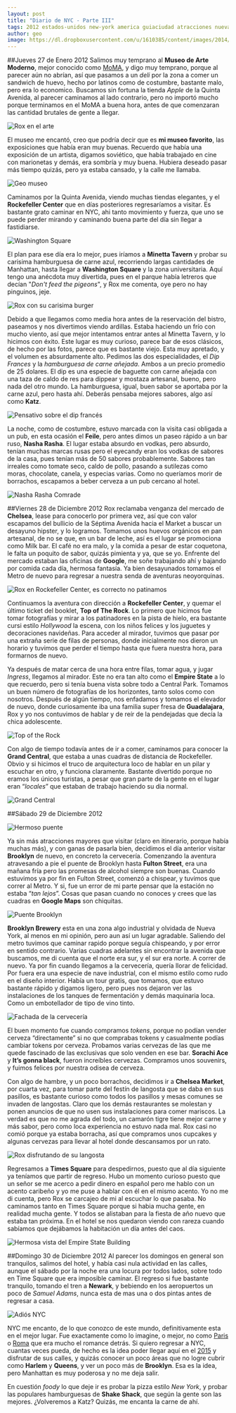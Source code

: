 ```yaml
---
layout: post
title: "Diario de NYC - Parte III"
tags: 2012 estados-unidos new-york america guiaciudad atracciones nueva-york
author: geo
image: https://dl.dropboxusercontent.com/u/1610385/content/images/2014/12/2012-12-28-12-31-25.jpg
---
```

##Jueves 27 de Enero 2012
Salimos muy temprano al **Museo de Arte Moderno**, mejor conocido como [MoMA](/moma-museo-de-arte-moderno/), y digo muy temprano, porque al parecer aún no abrían, así que pasamos a un *deli* por la zona a comer un sandwich de huevo, hecho por latinos como de costumbre, bastante malo, pero era lo economico. Buscamos sin fortuna la tienda *Apple* de la Quinta Avenida, al parecer caminamos al lado contrario, pero no importó mucho porque terminamos en el MoMA a buena hora, antes de que comenzaran las cantidad brutales de gente a llegar.

![Rox en el arte](https://dl.dropboxusercontent.com/u/1610385/content/images/2014/12/2012-12-27-11-09-51.jpg)

El museo me encantó, creo que podría decir que es **mi museo favorito**, las exposiciones que había eran muy buenas. Recuerdo que había una exposición de un artista, digamos soviético, que había trabajado en cine con marionetas y demás, era sombría y muy buena. Hubiera deseado pasar más tiempo quizás, pero ya estaba cansado, y la calle me llamaba.

![Geo museo](https://dl.dropboxusercontent.com/u/1610385/content/images/2014/12/DSC09499.JPG)

Caminamos por la Quinta Avenida, viendo muchas tiendas elegantes, y el **Rockefeller Center** que en días posteriores regresaríamos a visitar. Es bastante grato caminar en NYC, ahi tanto movimiento y fuerza, que uno se puede perder mirando y caminando buena parte del día sin llegar a fastidiarse.

![Washington Square](https://dl.dropboxusercontent.com/u/1610385/content/images/2014/12/2012-12-27-13-43-45.jpg)

El plan para ese día era lo mejor, pues iríamos a **Minetta Tavern** y probar su carisima hamburguesa de carne azul, recorriendo largas cantidades de Manhattan, hasta llegar a **Washington Square** y la zona universitaria. Aquí tengo una anécdota muy divertida, pues en el parque había letreros que decían "*Don't feed the pigeons*", y Rox me comenta, oye pero no hay pinguinos, jeje. 

![Rox con su carisima burger](https://dl.dropboxusercontent.com/u/1610385/content/images/2014/12/2012-12-27-14-58-56.jpg)

Debido a que llegamos como media hora antes de la reservación del bistro, paseamos y nos divertimos viendo ardillas. Estaba haciendo un frío con mucho viento, así que mejor intentamos entrar antes al Minetta Tavern, y lo hicimos con éxito. Este lugar es muy curioso, parece bar de esos clásicos, de hecho por las fotos, parece que es bastante viejo. Esta muy apretado, y el volumen  es absurdamente alto. Pedimos las dos especialidades, el *Dip Frances* y la *hamburguesa de carne añejada*. Ambos a un precio promedio de 25 dolares. El dip es una especie de baguette con carne añejada con una taza de caldo de res para dippear y mostaza artesanal, bueno, pero nada del otro mundo. La hamburguesa, igual, buen sabor se aportaba por la carne azul, pero hasta ahí. Deberás pensaba mejores sabores, algo así como **Katz**.

![Pensativo sobre el dip francés](https://dl.dropboxusercontent.com/u/1610385/content/images/2014/12/2012-12-27-14-36-54.jpg)

La noche, como de costumbre, estuvo marcada con la visita casi obligada a un pub, en esta ocasión el **Feile**, pero antes dimos un paseo rápido a un bar ruso, **Nasha Rasha**. El lugar estaba absurdo en vodkas, pero absurdo, tenían muchas marcas rusas pero el eyecandy eran los vodkas de sabores de la casa, pues tenían más de 50 sabores probablemente. Sabores tan irreales como tomate seco, caldo de pollo, pasando a sutilezas como moras, chocolate, canela, y especias varias. Como no queríamos morir de borrachos, escapamos a beber cerveza a un pub cercano al hotel.

![Nasha Rasha Comrade](https://dl.dropboxusercontent.com/u/1610385/content/images/2014/12/2012-12-27-17-55-32.jpg)

##Viernes 28 de Diciembre 2012
Rox reclamaba venganza del mercado de **Chelsea**, lease para conocerlo por primera vez, así que con valor escapamos del bullicio de la Séptima Avenida hacia el Market a buscar un desayuno hipster, y lo logramos. Tomamos unos huevos orgánicos en pan artesanal, de no se que, en un bar de leche, así es el lugar se promociona como Milk bar. El café no era malo, y la comida a pesar de estar coquetona, le falta un poquito de sabor, quizás pimienta y ya, que se yo. Enfrente del mercado estaban las oficinas de **Google**, me soñe trabajando ahí y bajando por comida cada día, hermosa fantasía. Ya bien desayunados tomamos el Metro de nuevo para regresar a nuestra senda de aventuras neoyorquinas.

![Rox en Rockefeller Center, es correcto no patinamos](https://dl.dropboxusercontent.com/u/1610385/content/images/2014/12/DSC09559.JPG)

Continuamos la aventura con dirección a **Rockefeller Center**, y quemar el último ticket del booklet, **Top of The Rock**. Lo primero que hicimos fue tomar fotografías y mirar a los patinadores en la pista de hielo, era bastante cursi estilo *Hollywood* la escena, con los niños felices y los juguetes y decoraciones navideñas. Para acceder al mirador, tuvimos que pasar por una extraña serie de filas de personas, donde inicialmente nos dieron un horario y tuvimos que perder el tiempo hasta que fuera nuestra hora, para formarnos de nuevo. 

Ya después de matar cerca de una hora entre filas, tomar agua, y jugar *Ingress*, llegamos al mirador. Este no era tan alto como el **Empire State** a lo que recuerdo, pero si tenía buena vista sobre todo a Central Park. Tomamos un buen número de fotografías de los horizontes, tanto solos como con nosotros. Después de algún tiempo, nos enfadamos y tomamos el elevador de nuevo, donde curiosamente iba una familia super fresa de **Guadalajara**, Rox y yo nos contuvimos de hablar y de reír de la pendejadas que decía la chica adolescente.

![Top of the Rock](https://dl.dropboxusercontent.com/u/1610385/content/images/2014/12/2012-12-28-12-31-25.jpg)

Con algo de tiempo todavía antes de ir a comer, caminamos para conocer la **Grand Central**, que estaba a unas cuadras de distancia de Rockefeller. Obvio y si hicimos el truco de arquitectura loco de hablar en un pilar y escuchar en otro, y funciona claramente. Bastante divertido porque no eramos los únicos turistas, a pesar que gran parte de la gente en el lugar eran “*locales*” que estaban de trabajo haciendo su dia normal.

![Grand Central](https://dl.dropboxusercontent.com/u/1610385/content/images/2014/12/DSC09630.JPG)

##Sábado 29 de Diciembre 2012

![Hermoso puente](https://dl.dropboxusercontent.com/u/1610385/content/images/2014/12/2012-12-29-10-29-13.jpg)

Ya sin más atracciones mayores que visitar (claro en itinerario, porque había muchas más), y con ganas de pasarla bien, decidimos el día anterior visitar **Brooklyn** de nuevo, en concreto la cervecería. Comenzando la aventura atravesando a pie el puente de Brooklyn hasta **Fulton Street**, era una mañana fría pero las promesas de alcohol siempre son buenas. Cuando estuvimos ya por fin en Fulton Street, comenzó a chispear, y tuvimos que correr al Metro. Y si, fue un error de mi parte pensar que la estación no estaba “*tan lejos*”. Cosas que pasan cuando no conoces y crees que las cuadras en **Google Maps** son chiquitas.

![Puente Brooklyn](https://dl.dropboxusercontent.com/u/1610385/content/images/2014/12/2012-12-29-10-15-44.jpg)

**Brooklyn Brewery** esta en una zona algo industrial y olvidada de Nueva York, al menos en mi opinión, pero aun así un lugar agradable. Saliendo del metro tuvimos que caminar rapido porque seguía chispeando, y por error en sentido contrario. Varias cuadras adelantes sin encontrar la avenida que buscamos, me di cuenta que el norte era sur, y el sur era norte. A correr de nuevo. Ya por fin cuando llegamos a la cervecería, quería llorar de felicidad. Por fuera era una especie de nave industrial, con el mismo estilo como rudo en el diseño interior. Había un tour gratis, que tomamos, que estuvo bastante rápido y digamos ligero, pero pues nos dejaron ver las instalaciones de los tanques de fermentación y demás maquinaria loca. Como un embotellador de tipo de vino tinto.

![Fachada de la cervecería](https://dl.dropboxusercontent.com/u/1610385/content/images/2014/12/DSC09681.JPG)

El buen momento fue cuando compramos *tokens*, porque no podían vender cerveza “directamente” si no que comprabas tokens y casualmente podías cambiar tokens por cerveza. Probamos varias cervezas de las que me quede fascinado de las exclusivas que solo venden en ese bar. **Sorachi Ace** y **It’s gonna black**, fueron increíbles cervezas. Compramos unos souvenirs, y fuimos felices por nuestra odisea de cerveza.

Con algo de hambre, y un poco borrachos, decidimos ir a **Chelsea Market**, por cuarta vez, para tomar parte del festín de langosta que se daba en sus pasillos, es bastante curioso como todos los pasillos y mesas comunes se invaden de langostas. Claro que los demás restaurantes se molestan y ponen anuncios de que no usen sus instalaciones para comer mariscos. La verdad es que no me agrada del todo, un camarón tigre tiene mejor carne y más sabor, pero como loca experiencia no estuvo nada mal. Rox casi no comió porque ya estaba borracha, así que compramos unos cupcakes y algunas cervezas para llevar al hotel donde descansamos por un rato.

![Rox disfrutando de su langosta](https://dl.dropboxusercontent.com/u/1610385/content/images/2014/12/2012-12-29-14-51-45.jpg)

Regresamos a **Times Square** para despedirnos, puesto que al día siguiente ya teníamos que partir de regreso. Hubo un momento curioso puesto que un señor se me acerco a pedir dinero en español pero me hablo con un acento caribeño y yo me puse a hablar con él en el mismo acento. Yo no me di cuenta, pero Rox se carcajeo de mi al escuchar lo que pasaba. No caminamos tanto en Times Square porque si habia mucha gente, en realidad mucha gente. Y todos se alistaban para la fiesta de año nuevo que estaba tan próxima. En el hotel se nos quedaron viendo con rareza cuando sabíamos que dejábamos la habitación un día antes del caos.

![Hermosa vista del Empire State Building](https://dl.dropboxusercontent.com/u/1610385/content/images/2014/12/DSC09722.JPG)

##Domingo 30 de Diciembre 2012
Al parecer los domingos en general son tranquilos, salimos del hotel, y había casi nula actividad en las calles, aunque el sábado por la noche era una locura por todos lados, sobre todo en Time Square que era imposible caminar. El regreso si fue bastante tranquilo, tomando el tren a **Newark**, y bebiendo en los aeropuertos un poco de *Samuel Adams*, nunca esta de mas una o dos pintas antes de regresar a casa.

![Adiós NYC](https://dl.dropboxusercontent.com/u/1610385/content/images/2014/12/DSC09723.JPG)

NYC me encanto, de lo que conozco de este mundo, definitivamente esta en el mejor lugar. Fue exactamente como lo imagine, o mejor, no como [Paris](/tag/paris) o [Roma](/tag/roma) que era mucho el romance detrás. Si quiero regresar a NYC, cuantas veces pueda, de hecho es la idea poder llegar aquí en el [2015](/tag/2015) y disfrutar de sus calles, y quizás conocer un poco áreas que no logre cubrir como **Harlem** y **Queens**, y ver un poco más de **Brooklyn**. Esa es la idea, pero Manhattan es muy poderosa y no me deja salir.

En cuestión *foody* lo que deje ir es probar la pizza estilo *New York*, y probar las populares hamburguesas de **Shake Shack**, que según la gente son las mejores. ¿Volveremos a Katz? Quizás, me encanta la carne de ahí.